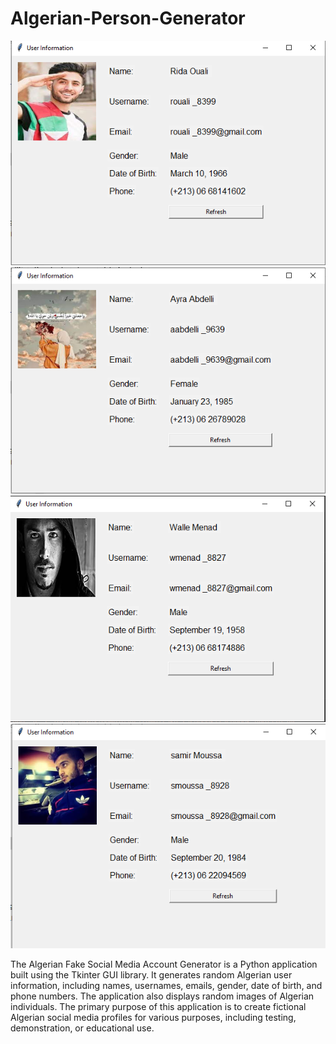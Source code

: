 # Algerian-Person-Generator
![Algerian Fake Social Media Account Generator](Screenshot3.png)  ![Algerian Fake Social Media Account Generator](Screenshot4.png)
![Algerian Fake Social Media Account Generator](Screenshot1.png)  ![Algerian Fake Social Media Account Generator](Screenshot2.png)


The Algerian Fake Social Media Account Generator is a Python application built using the Tkinter GUI library. It generates random Algerian user information, including names, usernames, emails, gender, date of birth, and phone numbers. The application also displays random images of Algerian individuals. The primary purpose of this application is to create fictional Algerian social media profiles for various purposes, including testing, demonstration, or educational use.

